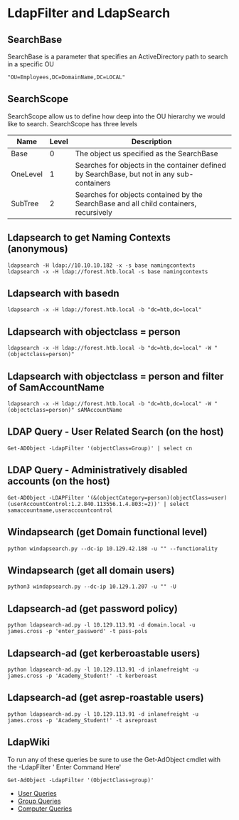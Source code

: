 # LdapFilter and LdapSearch

## SearchBase
SearchBase is a parameter that specifies an ActiveDirectory path to search in a specific OU
```
"OU=Employees,DC=DomainName,DC=LOCAL"
```

## SearchScope
SearchScope allow us to define how deep into the OU hierarchy we would like to search.  SearchScope has three levels

| Name | Level | Description |
| ---------------------------- | ---------------------------- | ---------------------------- |
| Base | 0 | The object us specified as the SearchBase |
| OneLevel | 1 | Searches for objects in the container defined by SearchBase, but not in any sub-containers |
| SubTree | 2 | Searches for objects contained by the SearchBase and all child containers, recursively |

## Ldapsearch to get Naming Contexts (anonymous)
```
ldapsearch -H ldap://10.10.10.182 -x -s base namingcontexts
ldapsearch -x -H ldap://forest.htb.local -s base namingcontexts
```

## Ldapsearch with basedn
```
ldapsearch -x -H ldap://forest.htb.local -b "dc=htb,dc=local"
```

## Ldapsearch with objectclass = person
```
ldapsearch -x -H ldap://forest.htb.local -b "dc=htb,dc=local" -W "(objectclass=person)"
```

## Ldapsearch with objectclass = person and filter of SamAccountName
```
ldapsearch -x -H ldap://forest.htb.local -b "dc=htb,dc=local" -W "(objectclass=person)" sAMAccountName
```

## LDAP Query - User Related Search (on the host)
```
Get-ADObject -LdapFilter '(objectClass=Group)' | select cn
```

## LDAP Query - Administratively disabled accounts (on the host)
```
Get-ADObject -LDAPFilter '(&(objectCategory=person)(objectClass=user)(userAccountControl:1.2.840.113556.1.4.803:=2))' | select samaccountname,useraccountcontrol
```

## Windapsearch (get Domain functional level)
```
python windapsearch.py --dc-ip 10.129.42.188 -u "" --functionality
```

## Windapsearch (get all domain users)
```
python3 windapsearch.py --dc-ip 10.129.1.207 -u "" -U
```

## Ldapsearch-ad (get password policy)
```
python ldapsearch-ad.py -l 10.129.113.91 -d domain.local -u james.cross -p 'enter_password' -t pass-pols
```

## Ldapsearch-ad (get kerberoastable users)
```
python ldapsearch-ad.py -l 10.129.113.91 -d inlanefreight -u james.cross -p 'Academy_Student!' -t kerberoast 
```

## Ldapsearch-ad (get asrep-roastable users)
```
python ldapsearch-ad.py -l 10.129.113.91 -d inlanefreight -u james.cross -p 'Academy_Student!' -t asreproast
```


## LdapWiki
To run any of these queries be sure to use the Get-AdObject cmdlet with the -LdapFilter ' Enter Command Here'

```
Get-AdObject -LdapFilter '(ObjectClass=group)'
```

- [User Queries](https://ldapwiki.com/wiki/Active%20Directory%20User%20Related%20Searches)
- [Group Queries](https://ldapwiki.com/wiki/Active%20Directory%20Group%20Related%20Searches)
- [Computer Queries](https://ldapwiki.com/wiki/Active%20Directory%20Computer%20Related%20LDAP%20Query)